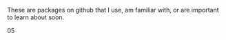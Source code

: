 
These are packages on github that I use, am familiar with,
or are important to learn about soon.

05

